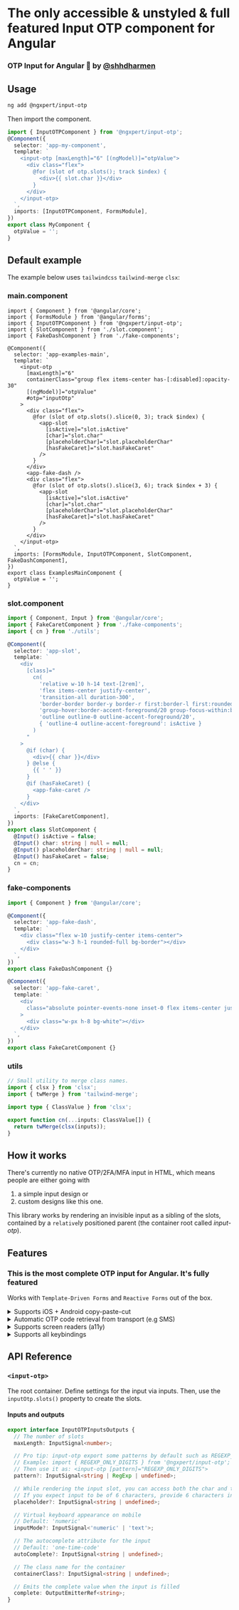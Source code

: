 # The only accessible & unstyled & full featured Input OTP component for Angular

### OTP Input for Angular 🔐 by [@shhdharmen](https://twitter.com/shhdharmen)



## Usage

```bash
ng add @ngxpert/input-otp
```

Then import the component.

```ts
import { InputOTPComponent } from '@ngxpert/input-otp';
@Component({
  selector: 'app-my-component',
  template: `
    <input-otp [maxLength]="6" [(ngModel)]="otpValue">
      <div class="flex">
        @for (slot of otp.slots(); track $index) {
          <div>{{ slot.char }}</div>
        }
      </div>
    </input-otp>
  `,
  imports: [InputOTPComponent, FormsModule],
})
export class MyComponent {
  otpValue = '';
}
```

## Default example

The example below uses `tailwindcss` `tailwind-merge` `clsx`:

### main.component

```tsx
import { Component } from '@angular/core';
import { FormsModule } from '@angular/forms';
import { InputOTPComponent } from '@ngxpert/input-otp';
import { SlotComponent } from './slot.component';
import { FakeDashComponent } from './fake-components';

@Component({
  selector: 'app-examples-main',
  template: `
    <input-otp
      [maxLength]="6"
      containerClass="group flex items-center has-[:disabled]:opacity-30"
      [(ngModel)]="otpValue"
      #otp="inputOtp"
    >
      <div class="flex">
        @for (slot of otp.slots().slice(0, 3); track $index) {
          <app-slot
            [isActive]="slot.isActive"
            [char]="slot.char"
            [placeholderChar]="slot.placeholderChar"
            [hasFakeCaret]="slot.hasFakeCaret"
          />
        }
      </div>
      <app-fake-dash />
      <div class="flex">
        @for (slot of otp.slots().slice(3, 6); track $index + 3) {
          <app-slot
            [isActive]="slot.isActive"
            [char]="slot.char"
            [placeholderChar]="slot.placeholderChar"
            [hasFakeCaret]="slot.hasFakeCaret"
          />
        }
      </div>
    </input-otp>
  `,
  imports: [FormsModule, InputOTPComponent, SlotComponent, FakeDashComponent],
})
export class ExamplesMainComponent {
  otpValue = '';
}

```

### slot.component

```ts
import { Component, Input } from '@angular/core';
import { FakeCaretComponent } from './fake-components';
import { cn } from './utils';

@Component({
  selector: 'app-slot',
  template: `
    <div
      [class]="
        cn(
          'relative w-10 h-14 text-[2rem]',
          'flex items-center justify-center',
          'transition-all duration-300',
          'border-border border-y border-r first:border-l first:rounded-l-md last:rounded-r-md',
          'group-hover:border-accent-foreground/20 group-focus-within:border-accent-foreground/20',
          'outline outline-0 outline-accent-foreground/20',
          { 'outline-4 outline-accent-foreground': isActive }
        )
      "
    >
      @if (char) {
        <div>{{ char }}</div>
      } @else {
        {{ ' ' }}
      }
      @if (hasFakeCaret) {
        <app-fake-caret />
      }
    </div>
  `,
  imports: [FakeCaretComponent],
})
export class SlotComponent {
  @Input() isActive = false;
  @Input() char: string | null = null;
  @Input() placeholderChar: string | null = null;
  @Input() hasFakeCaret = false;
  cn = cn;
}

```

### fake-components

```ts
import { Component } from '@angular/core';

@Component({
  selector: 'app-fake-dash',
  template: `
    <div class="flex w-10 justify-center items-center">
      <div class="w-3 h-1 rounded-full bg-border"></div>
    </div>
  `,
})
export class FakeDashComponent {}

@Component({
  selector: 'app-fake-caret',
  template: `
    <div
      class="absolute pointer-events-none inset-0 flex items-center justify-center animate-caret-blink"
    >
      <div class="w-px h-8 bg-white"></div>
    </div>
  `,
})
export class FakeCaretComponent {}

```

### utils

```ts
// Small utility to merge class names.
import { clsx } from 'clsx';
import { twMerge } from 'tailwind-merge';

import type { ClassValue } from 'clsx';

export function cn(...inputs: ClassValue[]) {
  return twMerge(clsx(inputs));
}

```

## How it works

There's currently no native OTP/2FA/MFA input in HTML, which means people are either going with

1. a simple input design or
2. custom designs like this one.

This library works by rendering an invisible input as a sibling of the slots, contained by a `relative`ly positioned parent (the container root called _input-otp_).

## Features

### This is the most complete OTP input for Angular. It's fully featured

Works with `Template-Driven Forms` and `Reactive Forms` out of the box.

<details>
<summary>Supports iOS + Android copy-paste-cut</summary>

TBA video

</details>

<details>
<summary>Automatic OTP code retrieval from transport (e.g SMS)</summary>

By default, this input uses `autocomplete='one-time-code'` and it works as it's a single input. 

TBA video

</details>

<details>
<summary>Supports screen readers (a11y)</summary>

Take a look at Stripe's input. The screen reader does not behave like it normally should on a normal single input.
That's because Stripe's solution is to render a 1-digit input with "clone-divs" rendering a single char per div.

https://github.com/guilhermerodz/input-otp/assets/10366880/3d127aef-147c-4f28-9f6c-57a357a802d0

So we're rendering a single input with invisible/transparent colors instead.
The screen reader now gets to read it, but there is no appearance. Feel free to build whatever UI you want:

TBA video

</details>

<details>
<summary>Supports all keybindings</summary>

Should be able to support all keybindings of a common text input as it's an input.

TBA video

</details>

## API Reference

### `<input-otp>`

The root container. Define settings for the input via inputs. Then, use the `inputOtp.slots()` property to create the slots.

#### Inputs and outputs

```ts
export interface InputOTPInputsOutputs {
  // The number of slots
  maxLength: InputSignal<number>;

  // Pro tip: input-otp export some patterns by default such as REGEXP_ONLY_DIGITS which you can import from the same library path
  // Example: import { REGEXP_ONLY_DIGITS } from '@ngxpert/input-otp';
  // Then use it as: <input-otp [pattern]="REGEXP_ONLY_DIGITS">
  pattern?: InputSignal<string | RegExp | undefined>;

  // While rendering the input slot, you can access both the char and the placeholder, if there's one and it's active.
  // If you expect input to be of 6 characters, provide 6 characters in the placeholder.
  placeholder?: InputSignal<string | undefined>;

  // Virtual keyboard appearance on mobile
  // Default: 'numeric'
  inputMode?: InputSignal<'numeric' | 'text'>;

  // The autocomplete attribute for the input
  // Default: 'one-time-code'
  autoComplete?: InputSignal<string | undefined>;

  // The class name for the container
  containerClass?: InputSignal<string | undefined>;

  // Emits the complete value when the input is filled
  complete: OutputEmitterRef<string>;
}
```
